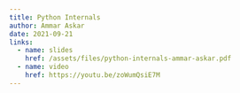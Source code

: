 ```yaml
---
title: Python Internals
author: Ammar Askar
date: 2021-09-21
links:
  - name: slides
    href: /assets/files/python-internals-ammar-askar.pdf
  - name: video
    href: https://youtu.be/zoWumQsiE7M
---
```

